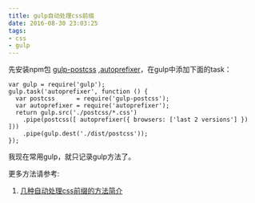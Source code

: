 ```yaml
---
title: gulp自动处理css前缀
date: 2016-08-30 23:03:25
tags:
- css
- gulp
---
```


先安装npm包 [gulp-postcss](https://github.com/postcss/postcss-loader) ,[autoprefixer]()，在gulp中添加下面的task：

    var gulp = require('gulp');
    gulp.task('autoprefixer', function () {
      var postcss      = require('gulp-postcss');
      var autoprefixer = require('autoprefixer');
      return gulp.src('./postcss/*.css')
        .pipe(postcss([ autoprefixer({ browsers: ['last 2 versions'] }) ]))
        .pipe(gulp.dest('./dist/postcss'));
    });
    
我现在常用gulp，就只记录gulp方法了。

更多方法请参考:
1. [几种自动处理css前缀的方法简介](http://www.cnblogs.com/shuiyi/p/5724300.html)


